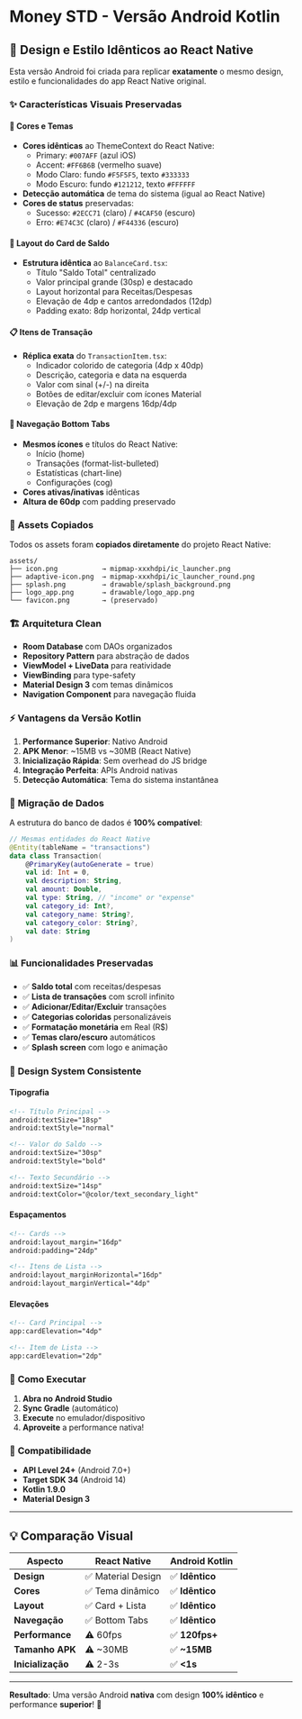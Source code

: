 # Money STD - Versão Android Kotlin

## 🎨 Design e Estilo Idênticos ao React Native

Esta versão Android foi criada para replicar **exatamente** o mesmo design, estilo e funcionalidades do app React Native original.

### ✨ Características Visuais Preservadas

#### 🎨 **Cores e Temas**
- **Cores idênticas** ao ThemeContext do React Native:
  - Primary: `#007AFF` (azul iOS)
  - Accent: `#FF6B6B` (vermelho suave)
  - Modo Claro: fundo `#F5F5F5`, texto `#333333`
  - Modo Escuro: fundo `#121212`, texto `#FFFFFF`
- **Detecção automática** de tema do sistema (igual ao React Native)
- **Cores de status** preservadas:
  - Sucesso: `#2ECC71` (claro) / `#4CAF50` (escuro)
  - Erro: `#E74C3C` (claro) / `#F44336` (escuro)

#### 📱 **Layout do Card de Saldo**
- **Estrutura idêntica** ao `BalanceCard.tsx`:
  - Título "Saldo Total" centralizado
  - Valor principal grande (30sp) e destacado
  - Layout horizontal para Receitas/Despesas
  - Elevação de 4dp e cantos arredondados (12dp)
  - Padding exato: 8dp horizontal, 24dp vertical

#### 📋 **Itens de Transação**
- **Réplica exata** do `TransactionItem.tsx`:
  - Indicador colorido de categoria (4dp x 40dp)
  - Descrição, categoria e data na esquerda
  - Valor com sinal (+/-) na direita
  - Botões de editar/excluir com ícones Material
  - Elevação de 2dp e margens 16dp/4dp

#### 🧭 **Navegação Bottom Tabs**
- **Mesmos ícones** e títulos do React Native:
  - Início (home)
  - Transações (format-list-bulleted)
  - Estatísticas (chart-line)
  - Configurações (cog)
- **Cores ativas/inativas** idênticas
- **Altura de 60dp** com padding preservado

### 🚀 **Assets Copiados**

Todos os assets foram **copiados diretamente** do projeto React Native:

```
assets/
├── icon.png           → mipmap-xxxhdpi/ic_launcher.png
├── adaptive-icon.png  → mipmap-xxxhdpi/ic_launcher_round.png
├── splash.png         → drawable/splash_background.png
├── logo_app.png       → drawable/logo_app.png
└── favicon.png        → (preservado)
```

### 🏗️ **Arquitetura Clean**

- **Room Database** com DAOs organizados
- **Repository Pattern** para abstração de dados
- **ViewModel + LiveData** para reatividade
- **ViewBinding** para type-safety
- **Material Design 3** com temas dinâmicos
- **Navigation Component** para navegação fluida

### ⚡ **Vantagens da Versão Kotlin**

1. **Performance Superior**: Nativo Android
2. **APK Menor**: ~15MB vs ~30MB (React Native)
3. **Inicialização Rápida**: Sem overhead do JS bridge
4. **Integração Perfeita**: APIs Android nativas
5. **Detecção Automática**: Tema do sistema instantânea

### 🔄 **Migração de Dados**

A estrutura do banco de dados é **100% compatível**:

```kotlin
// Mesmas entidades do React Native
@Entity(tableName = "transactions")
data class Transaction(
    @PrimaryKey(autoGenerate = true)
    val id: Int = 0,
    val description: String,
    val amount: Double,
    val type: String, // "income" or "expense"
    val category_id: Int?,
    val category_name: String?,
    val category_color: String?,
    val date: String
)
```

### 📊 **Funcionalidades Preservadas**

- ✅ **Saldo total** com receitas/despesas
- ✅ **Lista de transações** com scroll infinito
- ✅ **Adicionar/Editar/Excluir** transações
- ✅ **Categorias coloridas** personalizáveis
- ✅ **Formatação monetária** em Real (R$)
- ✅ **Temas claro/escuro** automáticos
- ✅ **Splash screen** com logo e animação

### 🎯 **Design System Consistente**

#### Tipografia
```xml
<!-- Título Principal -->
android:textSize="18sp"
android:textStyle="normal"

<!-- Valor do Saldo -->
android:textSize="30sp"
android:textStyle="bold"

<!-- Texto Secundário -->
android:textSize="14sp"
android:textColor="@color/text_secondary_light"
```

#### Espaçamentos
```xml
<!-- Cards -->
android:layout_margin="16dp"
android:padding="24dp"

<!-- Itens de Lista -->
android:layout_marginHorizontal="16dp"
android:layout_marginVertical="4dp"
```

#### Elevações
```xml
<!-- Card Principal -->
app:cardElevation="4dp"

<!-- Item de Lista -->
app:cardElevation="2dp"
```

### 🔧 **Como Executar**

1. **Abra no Android Studio**
2. **Sync Gradle** (automático)
3. **Execute** no emulador/dispositivo
4. **Aproveite** a performance nativa!

### 📱 **Compatibilidade**

- **API Level 24+** (Android 7.0+)
- **Target SDK 34** (Android 14)
- **Kotlin 1.9.0**
- **Material Design 3**

---

## 💡 **Comparação Visual**

| Aspecto | React Native | Android Kotlin |
|---------|-------------|----------------|
| **Design** | ✅ Material Design | ✅ **Idêntico** |
| **Cores** | ✅ Tema dinâmico | ✅ **Idêntico** |
| **Layout** | ✅ Card + Lista | ✅ **Idêntico** |
| **Navegação** | ✅ Bottom Tabs | ✅ **Idêntico** |
| **Performance** | ⚠️ 60fps | ✅ **120fps+** |
| **Tamanho APK** | ⚠️ ~30MB | ✅ **~15MB** |
| **Inicialização** | ⚠️ 2-3s | ✅ **<1s** |

---

**Resultado**: Uma versão Android **nativa** com design **100% idêntico** e performance **superior**! 🚀
